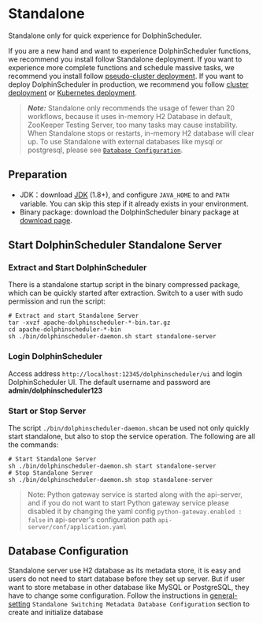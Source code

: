 # Standalone

Standalone only for quick experience for DolphinScheduler.

If you are a new hand and want to experience DolphinScheduler functions, we recommend you install follow Standalone deployment. If you want to experience more complete functions and schedule massive tasks, we recommend you install follow [pseudo-cluster deployment](pseudo-cluster.md). If you want to deploy DolphinScheduler in production, we recommend you follow [cluster deployment](cluster.md) or [Kubernetes deployment](kubernetes.md).

> **_Note:_** Standalone only recommends the usage of fewer than 20 workflows, because it uses in-memory H2 Database in default, ZooKeeper Testing Server, too many tasks may cause instability.
> When Standalone stops or restarts, in-memory H2 database will clear up. To use Standalone with external databases like mysql or postgresql, please see [`Database Configuration`](#database-configuration).    

## Preparation

* JDK：download [JDK][jdk] (1.8+), and configure `JAVA_HOME` to and `PATH` variable. You can skip this step if it already exists in your environment.
* Binary package: download the DolphinScheduler binary package at [download page](https://dolphinscheduler.apache.org/en-us/download/download.html).

## Start DolphinScheduler Standalone Server

### Extract and Start DolphinScheduler

There is a standalone startup script in the binary compressed package, which can be quickly started after extraction. Switch to a user with sudo permission and run the script:

```shell
# Extract and start Standalone Server
tar -xvzf apache-dolphinscheduler-*-bin.tar.gz
cd apache-dolphinscheduler-*-bin
sh ./bin/dolphinscheduler-daemon.sh start standalone-server
```

### Login DolphinScheduler

Access address `http://localhost:12345/dolphinscheduler/ui` and login DolphinScheduler UI. The default username and password are **admin/dolphinscheduler123**

### Start or Stop Server

The script `./bin/dolphinscheduler-daemon.sh`can be used not only quickly start standalone, but also to stop the service operation. The following are all the commands:

```shell
# Start Standalone Server
sh ./bin/dolphinscheduler-daemon.sh start standalone-server
# Stop Standalone Server
sh ./bin/dolphinscheduler-daemon.sh stop standalone-server
```

> Note: Python gateway service is started along with the api-server, and if you do not want to start Python gateway
> service please disabled it by changing the yaml config `python-gateway.enabled : false` in api-server's configuration
> path `api-server/conf/application.yaml`

[jdk]: https://www.oracle.com/technetwork/java/javase/downloads/index.html

## Database Configuration

Standalone server use H2 database as its metadata store, it is easy and users do not need to start database before they set up server.
But if user want to store metabase in other database like MySQL or PostgreSQL, they have to change some configuration. Follow the instructions in [general-setting](../howto/general-setting.md) `Standalone Switching Metadata Database Configuration` section to create and initialize database
